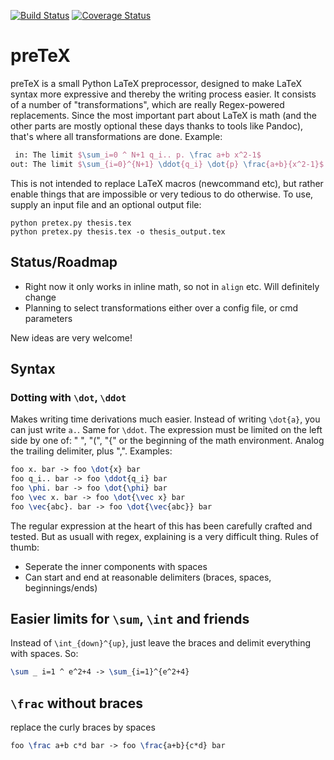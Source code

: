 [![Build Status](https://travis-ci.org/s9w/preTeX.svg?branch=master)](https://travis-ci.org/s9w/preTeX)
[![Coverage Status](https://coveralls.io/repos/s9w/preTeX/badge.png?branch=master)](https://coveralls.io/r/s9w/preTeX?branch=master) 

# preTeX

preTeX is a small Python LaTeX preprocessor, designed to make LaTeX syntax more expressive and thereby the writing process easier. It consists of a number of "transformations", which are really Regex-powered replacements. Since the most important part about LaTeX is math (and the other parts are mostly optional these days thanks to tools like Pandoc), that's where all transformations are done. Example:

```latex
 in: The limit $\sum_i=0 ^ N+1 q_i.. p. \frac a+b x^2-1$
out: The limit $\sum_{i=0}^{N+1} \ddot{q_i} \dot{p} \frac{a+b}{x^2-1}$
```

This is not intended to replace LaTeX macros (newcommand etc), but rather enable things that are impossible or very tedious to do otherwise. To use, supply an input file and an optional output file:

```
python pretex.py thesis.tex
python pretex.py thesis.tex -o thesis_output.tex
```

## Status/Roadmap
- Right now it only works in inline math, so not in `align` etc. Will definitely change
- Planning to select transformations either over a config file, or cmd parameters

New ideas are very welcome!

## Syntax
### Dotting with `\dot`, `\ddot`
Makes writing time derivations much easier. Instead of writing `\dot{a}`, you can just write `a.`. Same for `\ddot`.  The expression must be limited on the left side by one of: " ", "(", "{" or the beginning of the math environment. Analog the trailing delimiter, plus ",". Examples:

```latex
foo x. bar -> foo \dot{x} bar
foo q_i.. bar -> foo \ddot{q_i} bar
foo \phi. bar -> foo \dot{\phi} bar
foo \vec x. bar -> foo \dot{\vec x} bar
foo \vec{abc}. bar -> foo \dot{\vec{abc}} bar
```

The regular expression at the heart of this has been carefully crafted and tested. But as usuall with regex, explaining is a very difficult thing. Rules of thumb:
- Seperate the inner components with spaces
- Can start and end at reasonable delimiters (braces, spaces, beginnings/ends)

## Easier limits for `\sum`, `\int` and friends
Instead of `\int_{down}^{up}`, just leave the braces and delimit everything with spaces. So:
```latex
\sum _ i=1 ^ e^2+4 -> \sum_{i=1}^{e^2+4}
```

## `\frac` without braces
replace the curly braces by spaces
```latex
foo \frac a+b c*d bar -> foo \frac{a+b}{c*d} bar
```
